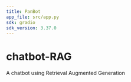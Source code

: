 ```yaml
---
title: PanBot
app_file: src/app.py
sdk: gradio
sdk_version: 3.37.0
---
```

# chatbot-RAG
 A chatbot using Retrieval Augmented Generation
